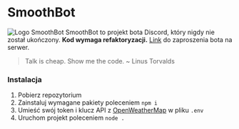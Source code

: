 # SmoothBot 
![Logo SmoothBot](https://cdn.discordapp.com/attachments/777615056220192808/814953454823800902/smooth_nobg_black.png)
SmoothBot to projekt bota Discord, który nigdy nie został ukończony. **Kod wymaga refaktoryzacji.** [Link](https://discord.com/oauth2/authorize?client_id=691720255944261753&scope=bot&permissions=8) do zaproszenia bota na serwer.

> Talk is cheap. Show me the code. ~ Linus Torvalds

### Instalacja
 1. Pobierz repozytorium
 2. Zainstaluj wymagane pakiety poleceniem `npm i`
 3. Umieść swój token i klucz API z [OpenWeatherMap](https://openweathermap.org/api) w pliku `.env`
 4. Uruchom projekt poleceniem `node .`
